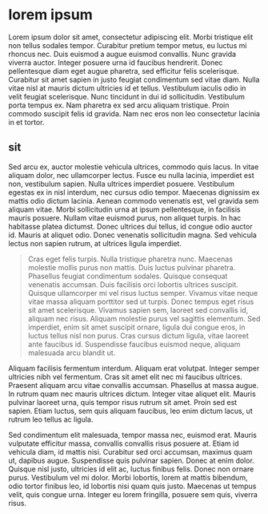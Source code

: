 # lorem ipsum

Lorem ipsum dolor sit amet, consectetur adipiscing elit. Morbi tristique elit non tellus sodales tempor. Curabitur pretium tempor metus, eu luctus mi rhoncus nec. Duis euismod a augue euismod convallis. Nunc gravida viverra auctor. Integer posuere urna id faucibus hendrerit. Donec pellentesque diam eget augue pharetra, sed efficitur felis scelerisque. Curabitur sit amet sapien in justo feugiat condimentum sed vitae diam. Nulla vitae nisl at mauris dictum ultricies id et tellus. Vestibulum iaculis odio in velit feugiat scelerisque. Nunc tincidunt in dui id sollicitudin. Vestibulum porta tempus ex. Nam pharetra ex sed arcu aliquam tristique. Proin commodo suscipit felis id gravida. Nam nec eros non leo consectetur lacinia in et tortor.

## sit
Sed arcu ex, auctor molestie vehicula ultrices, commodo quis lacus. In vitae aliquam dolor, nec ullamcorper lectus. Fusce eu nulla lacinia, imperdiet est non, vestibulum sapien. Nulla ultrices imperdiet posuere. Vestibulum egestas ex in nisl interdum, nec cursus odio tempor. Maecenas dignissim ex mattis odio dictum lacinia. Aenean commodo venenatis est, vel gravida sem aliquam vitae. Morbi sollicitudin urna at ipsum pellentesque, in facilisis mauris posuere. Nullam vitae euismod purus, non aliquet turpis. In hac habitasse platea dictumst. Donec ultrices dui tellus, id congue odio auctor id. Mauris at aliquet odio. Donec venenatis sollicitudin magna. Sed vehicula lectus non sapien rutrum, at ultrices ligula imperdiet.

> Cras eget felis turpis. Nulla tristique pharetra nunc. Maecenas molestie mollis purus non mattis. Duis luctus pulvinar pharetra. Phasellus feugiat condimentum sodales. Quisque consequat venenatis accumsan. Duis facilisis orci lobortis ultrices suscipit. Quisque ullamcorper mi vel risus luctus semper. Vivamus vitae neque vitae massa aliquam porttitor sed ut turpis. Donec tempus eget risus sit amet scelerisque. Vivamus sapien sem, laoreet sed convallis id, aliquam nec risus. Aliquam molestie purus vel sagittis elementum. Sed imperdiet, enim sit amet suscipit ornare, ligula dui congue eros, in luctus tellus nisl non purus. Cras cursus dictum ligula, vitae laoreet ante faucibus id. Suspendisse faucibus euismod neque, aliquam malesuada arcu blandit ut.

Aliquam facilisis fermentum interdum. Aliquam erat volutpat. Integer semper ultricies nibh vel fermentum. Cras sit amet elit nec mi faucibus ultrices. Praesent aliquam arcu vitae convallis accumsan. Phasellus at massa augue. In rutrum quam nec mauris ultrices dictum. Integer vitae aliquet elit. Mauris pulvinar laoreet urna, quis tempor risus rutrum sit amet. Proin sed est sapien. Etiam luctus, sem quis aliquam faucibus, leo enim dictum lacus, ut rutrum leo tellus ac ligula.

Sed condimentum elit malesuada, tempor massa nec, euismod erat. Mauris vulputate efficitur massa, convallis convallis risus posuere at. Etiam id vehicula diam, id mattis nisi. Curabitur sed orci accumsan, maximus quam ut, dapibus augue. Suspendisse quis pulvinar sapien. Donec at enim dolor. Quisque nisl justo, ultricies id elit ac, luctus finibus felis. Donec non ornare purus. Vestibulum vel mi dolor. Morbi lobortis, lorem at mattis bibendum, odio tortor finibus leo, id lobortis nisi quam quis justo. Maecenas ut tempus velit, quis congue urna. Integer eu lorem fringilla, posuere sem quis, viverra risus. 
